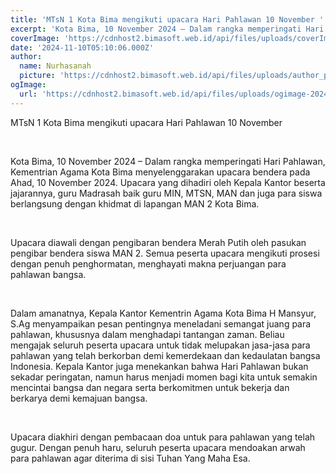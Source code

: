 ```yaml
---
title: 'MTsN 1 Kota Bima mengikuti upacara Hari Pahlawan 10 November '
excerpt: 'Kota Bima, 10 November 2024 – Dalam rangka memperingati Hari Pahlawan, Kementrian Agama Kota Bima menyelenggarakan upacara bendera pada Ahad, 10 November 2024. Upacara yang dihadiri oleh Kepala Kantor beserta jajarannya, guru Madrasah baik guru MIN, MTSN, MAN dan juga para siswa berlangsung dengan khidmat di lapangan MAN 2 Kota Bima.  Upacara diawali dengan pengibaran bendera Merah Putih oleh pasukan pengibar bendera  siswa MAN 2. Semua peserta upacara mengikuti prosesi dengan penuh penghormatan, menghayati makna perjuangan para pahlawan bangsa. '
coverImage: 'https://cdnhost2.bimasoft.web.id/api/files/uploads/coverImage-1731215284282.jpg'
date: '2024-11-10T05:10:06.000Z'
author:
  name: Nurhasanah 
  picture: 'https://cdnhost2.bimasoft.web.id/api/files/uploads/author_picture-1731215245278.jpg'
ogImage:
  url: 'https://cdnhost2.bimasoft.web.id/api/files/uploads/ogimage-2024-11-10T05:10:06.000Z-mtsn-1-kota-bima-mengikuti-upacara-hari-pahlawan-10-november-.jpg'
---
```


<p>MTsN 1 Kota Bima mengikuti upacara Hari Pahlawan 10 November&nbsp;</p>
<p>&nbsp;</p>
<p>Kota Bima, 10 November 2024 &ndash; Dalam rangka memperingati Hari Pahlawan, Kementrian Agama Kota Bima menyelenggarakan upacara bendera pada Ahad, 10 November 2024. Upacara yang dihadiri oleh Kepala Kantor beserta jajarannya, guru Madrasah baik guru MIN, MTSN, MAN dan juga para siswa berlangsung dengan khidmat di lapangan MAN 2 Kota Bima.</p>
<p>&nbsp;</p>
<p>Upacara diawali dengan pengibaran bendera Merah Putih oleh pasukan pengibar bendera siswa MAN 2. Semua peserta upacara mengikuti prosesi dengan penuh penghormatan, menghayati makna perjuangan para pahlawan bangsa.&nbsp;</p>
<p>&nbsp;</p>
<p>Dalam amanatnya, Kepala Kantor Kementrin Agama Kota Bima H Mansyur, S.Ag menyampaikan pesan pentingnya meneladani semangat juang para pahlawan, khususnya dalam menghadapi tantangan zaman. Beliau mengajak seluruh peserta upacara untuk tidak melupakan jasa-jasa para pahlawan yang telah berkorban demi kemerdekaan dan kedaulatan bangsa Indonesia. Kepala Kantor juga menekankan bahwa Hari Pahlawan bukan sekadar peringatan, namun harus menjadi momen bagi kita untuk semakin mencintai bangsa dan negara serta berkomitmen untuk bekerja dan berkarya demi kemajuan bangsa.</p>
<p>&nbsp;</p>
<p>Upacara diakhiri dengan pembacaan doa untuk para pahlawan yang telah gugur. Dengan penuh haru, seluruh peserta upacara mendoakan arwah para pahlawan agar diterima di sisi Tuhan Yang Maha Esa.</p>